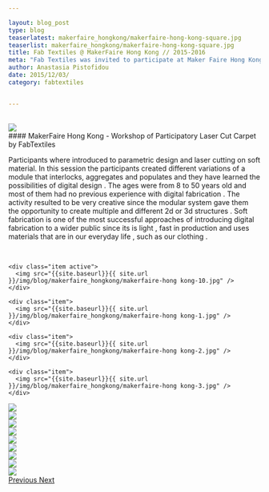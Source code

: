 ```yaml
---

layout: blog_post
type: blog
teaserlatest: makerfaire_hongkong/makerfaire-hong-kong-square.jpg
teaserlist: makerfaire_hongkong/makerfaire-hong-kong-square.jpg
title: Fab Textiles @ MakerFaire Hong Kong // 2015-2016
meta: "Fab Textiles was invited to participate at Maker Faire Hong Kong and organized a workshop of a participatory laser cut carpet on the 28th and 29th of November at PolyU University"
author: Anastasia Pistofidou
date: 2015/12/03/
category: fabtextiles


---
```

<br>
<img src="{{site.baseurl}}{{ site.url }}/img/blog/makerfaire_hongkong/makerfaire-hong kong-1.jpg">
<br>
#### MakerFaire Hong Kong - Workshop of Participatory Laser Cut Carpet by FabTextiles

Participants where introduced to parametric design and laser cutting on soft material. In this session the participants created different variations of a module that interlocks, aggregates and populates and they have learned the possibilities of digital design . The ages were from 8 to 50 years old and most of them had no previous experience with digital fabrication . The activity resulted to be very creative since the modular system gave them the opportunity to create multiple and different 2d or 3d structures . Soft fabrication is one of the most successful approaches of introducing digital fabrication to a wider public since its is light , fast in production and uses materials that are in our everyday life , such as our clothing .

<br>

<!----- Image Slider ----------------------------- Image Slider -------------->

<div id="carousel-example-generic" class="carousel slide" data-ride="carousel">

<!--------------- Wrapper for slides --------------->

  <div class="carousel-inner" role="listbox">
   
    <div class="item active">
      <img src="{{site.baseurl}}{{ site.url }}/img/blog/makerfaire_hongkong/makerfaire-hong kong-10.jpg" />
    </div>
    
    <div class="item">
      <img src="{{site.baseurl}}{{ site.url }}/img/blog/makerfaire_hongkong/makerfaire-hong kong-1.jpg" />
    </div>
    
    <div class="item">
      <img src="{{site.baseurl}}{{ site.url }}/img/blog/makerfaire_hongkong/makerfaire-hong kong-2.jpg" />
    </div>
    
    <div class="item">
      <img src="{{site.baseurl}}{{ site.url }}/img/blog/makerfaire_hongkong/makerfaire-hong kong-3.jpg" />
    </div>
 <div class="item">
      <img src="{{site.baseurl}}{{ site.url }}/img/blog/makerfaire_hongkong/makerfaire-hong kong-4.jpg" />
    </div>
    <div class="item">
      <img src="{{site.baseurl}}{{ site.url }}/img/blog/makerfaire_hongkong/makerfaire-hong kong-5.jpg" />
    </div>
    <div class="item">
      <img src="{{site.baseurl}}{{ site.url }}/img/blog/makerfaire_hongkong/makerfaire-hong kong-6.jpg" />
    </div>
    <div class="item">
      <img src="{{site.baseurl}}{{ site.url }}/img/blog/makerfaire_hongkong/makerfaire-hong kong-7.jpg" />
    </div>
    <div class="item">
      <img src="{{site.baseurl}}{{ site.url }}/img/blog/makerfaire_hongkong/makerfaire-hong kong-8.jpg" />
    </div>
    <div class="item">
      <img src="{{site.baseurl}}{{ site.url }}/img/blog/makerfaire_hongkong/makerfaire-hong kong-9.jpg" />
    </div>
    <div class="item">
      <img src="{{site.baseurl}}{{ site.url }}/img/blog/makerfaire_hongkong/makerfaire-hong-kong-11.jpg" />
    </div>
    <div class="item">
      <img src="{{site.baseurl}}{{ site.url }}/img/blog/makerfaire_hongkong/makerfaire-hong kong-12.jpg" />
    </div>
      <div class="item">
      <img src="http://static1.squarespace.com/static/55c1e26ee4b09ad05fa39502/564f5feae4b07f88bd50301e/564f5feae4b0e21822e99981/1448042479623/hongkongparticipatory.jpg?format=1000w" />
    </div>
 
  </div>

<!-------------------- Controls --------------------->

  <a class="left carousel-control" href="#carousel-example-generic" role="button" data-slide="prev">
    <span class="glyphicon glyphicon-chevron-left" aria-hidden="true"></span>
    <span class="sr-only">Previous</span>
  </a>
  <a class="right carousel-control" href="#carousel-example-generic" role="button" data-slide="next">
    <span class="glyphicon glyphicon-chevron-right" aria-hidden="true"></span>
    <span class="sr-only">Next</span>
  </a>
</div>

<!----- Image Slider ----------------------------- Image Slider -------------->

<br>



